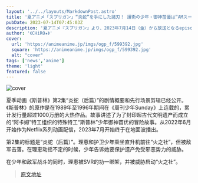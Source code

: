 ```yaml
---
layout: '../../layouts/MarkdownPost.astro'
title: '夏アニメ「スプリガン」“炎蛇”を手にした諸刃！ 護衛の少年・御神苗優は“AMスーツ”の力を使い… 第2話先行カット'
pubDate: 2023-07-14T07:45:03Z
description: '夏アニメ『スプリガン』より、2023年7月14日（金）から放送となるepisode2（第2話）「炎蛇（後編）」のあらすじ・先行場面カットが公開された。'
author: '《CHiRO★》'
cover:
  url: 'https://animeanime.jp/imgs/ogp_f/599392.jpg'
  square: 'https://animeanime.jp/imgs/ogp_f/599392.jpg'
  alt: "cover"
tags: ['news','anime']
theme: 'light'
featured: false
---
```


![cover](https://animeanime.jp/imgs/ogp_f/599392.jpg)

夏季动画《斯普林》第2集“炎蛇（后篇）”的剧情概要和先行场景剪辑已经公开。《斯普林》的原作是在1989年至1996年期间在《周刊少年Sunday》上连载的，累计发行量超过1000万册的大热作品。故事讲述了为了封印超古代文明遗产而成立的“阿卡姆”特工组织的特殊特工“斯普林”少年御神苗优的冒险故事。从2022年6月开始作为Netflix系列动画配信，2023年7月开始终于在地面波播出。

第2集的标题是“炎蛇（后篇）”。理恵和护卫少年乘坐直升机前往“火之社”，但被敌军击落。在理恵动摇不定的时候，少年告诉她要保护遗产免受邪恶势力的威胁。

在少年和敌军战斗的同时，理恵被SVR的功一绑架，并被威胁启动“火之社”。

>[原文地址](https://animeanime.jp/article/2023/07/14/78597.html)  